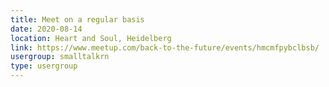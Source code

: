 ```yaml
---
title: Meet on a regular basis
date: 2020-08-14
location: Heart and Soul, Heidelberg
link: https://www.meetup.com/back-to-the-future/events/hmcmfpybclbsb/
usergroup: smalltalkrn
type: usergroup
---
```

